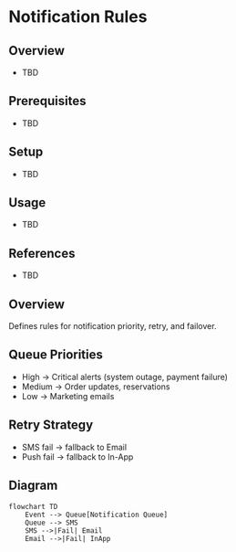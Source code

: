 # Notification Rules

## Overview
- TBD

## Prerequisites
- TBD

## Setup
- TBD

## Usage
- TBD

## References
- TBD


## Overview
Defines rules for notification priority, retry, and failover.

## Queue Priorities
- High → Critical alerts (system outage, payment failure)
- Medium → Order updates, reservations
- Low → Marketing emails

## Retry Strategy
- SMS fail → fallback to Email
- Push fail → fallback to In-App

## Diagram
```mermaid
flowchart TD
    Event --> Queue[Notification Queue]
    Queue --> SMS
    SMS -->|Fail| Email
    Email -->|Fail| InApp
```
